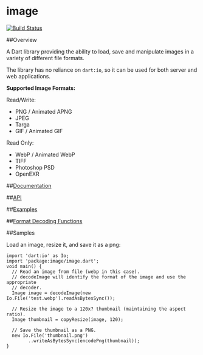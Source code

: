 # image

[![Build Status](https://drone.io/github.com/brendan-duncan/image/status.png)](https://drone.io/github.com/brendan-duncan/image/latest)

##Overview

A Dart library providing the ability to load, save and manipulate images in a variety of different file formats.

The library has no reliance on `dart:io`, so it can be used for both server and
web applications. 

**Supported Image Formats:**

Read/Write:

- PNG / Animated APNG
- JPEG
- Targa
- GIF / Animated GIF

Read Only:

- WebP / Animated WebP
- TIFF
- Photoshop PSD
- OpenEXR


##[Documentation](https://github.com/brendan-duncan/image/wiki)

##[API](http://www.dartdocs.org/documentation/image/1.1.22/index.html#image/image)

##[Examples](https://github.com/brendan-duncan/image/wiki/Examples)

##[Format Decoding Functions](https://github.com/brendan-duncan/image/wiki#format-decoding-functions)

##Samples

Load an image, resize it, and save it as a png:

    import 'dart:io' as Io;
    import 'package:image/image.dart';
    void main() {
      // Read an image from file (webp in this case).
      // decodeImage will identify the format of the image and use the appropriate
      // decoder.
      Image image = decodeImage(new Io.File('test.webp').readAsBytesSync());

      // Resize the image to a 120x? thumbnail (maintaining the aspect ratio).
      Image thumbnail = copyResize(image, 120);
    
      // Save the thumbnail as a PNG.
      new Io.File('thumbnail.png')
            ..writeAsBytesSync(encodePng(thumbnail));
    }

